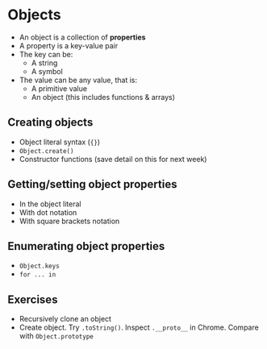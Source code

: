 # Objects

- An object is a collection of **properties**
- A property is a key-value pair
- The key can be:
  - A string
  - A symbol
- The value can be any value, that is:
  - A primitive value
  - An object (this includes functions & arrays)
  
## Creating objects
- Object literal syntax (`{}`)
- `Object.create()`
- Constructor functions (save detail on this for next week)

## Getting/setting object properties
- In the object literal
- With dot notation
- With square brackets notation

## Enumerating object properties
- `Object.keys`
- `for ... in`

## Exercises
- Recursively clone an object
- Create object. Try `.toString()`. Inspect `.__proto__` in Chrome. Compare with `Object.prototype`
